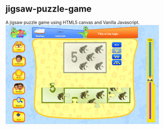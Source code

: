 # jigsaw-puzzle-game
A jigsaw puzzle game using HTML5 canvas and Vanilla Javascript.
<br/>
![Game Screenshot](https://github.com/AtiqAakash/jigsaw-puzzle-game/blob/main/jigsaw.PNG)
